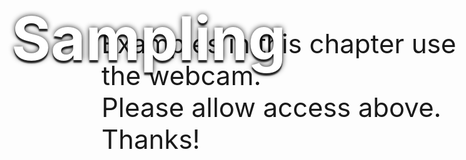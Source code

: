 <div class="prompt-webcam capture-webcam">
  <div style="position: absolute; left: 372px; font-size: 42px; margin-top: -63px; top: 50vh;">
  Examples in this chapter use the webcam.<br>
  Please allow access above. Thanks!
  </div>
</div>

<div class="book-shader-manual" style="width: 100vw; height: 100vh; position: relative; top: -96px; left: -372px;">
<div class="output" style="position: absolute; top: 0px; left: 0px; right: 0px; bottom: 0px;"></div>
<div class="code" style="display: none">
precision mediump float;

varying vec2 position;
uniform sampler2D webcam;

void main() {
  vec4 color = texture2D(webcam, position);
  gl_FragColor = color;
}
</div>
<h1 style="position: absolute; left: 372px; top: 50vh; color: #fff; font-size: 96px; line-height: 200px; margin-top: -100px; text-shadow: 0px 0px 8px rgba(0,0,0,0.9), 0px 4px 2px rgba(0, 0, 0, 0.8);">
Sampling
</h1>
</div>

In this chapter we'll learn how to *sample* colors from input images. We'll be sampling from the live webcam video.

For historical reasons, input images are called *textures*, because in 3D applications they're usually used as textures for 3D objects.

Here's a shader which simply draws the current webcam image to the screen.

<div class="book-shader">
precision mediump float;

varying vec2 position;
uniform sampler2D webcam;

void main() {
  vec4 color = texture2D(webcam, position);
  gl_FragColor.r = color.r;
  gl_FragColor.g = color.g;
  gl_FragColor.b = color.b;
  gl_FragColor.a = 1.;
}
</div>

Here's what's new:

    uniform sampler2D webcam;

This declares that we'll be grabbing from the webcam.

    vec4 color = texture2D(webcam, position)

This samples from the webcam at the current position and puts the result into `color`.

    gl_FragColor.r = color.r;
    gl_FragColor.g = color.g;
    gl_FragColor.b = color.b;

We then set `gl_FragColor` (our output color) based on `color` (our webcam color).

(We'll learn more details about `uniform sampler2D` and `texture2D` in later chapters.)

In the next example, we're only setting the output's red color to the webcam's red color, and we're setting the output's green and blue to `0.`.

<div class="book-exercise">
<div class="book-workspace">
precision mediump float;

varying vec2 position;
uniform sampler2D webcam;

void main() {
  vec4 color = texture2D(webcam, position);
  gl_FragColor.r = color.r;
  gl_FragColor.g = 0.;
  gl_FragColor.b = 0.;
  gl_FragColor.a = 1.;
}
</div>
<div class="book-solution">
precision mediump float;

varying vec2 position;
uniform sampler2D webcam;

void main() {
  vec4 color = texture2D(webcam, position);
  gl_FragColor.r = 0.;
  gl_FragColor.g = color.g;
  gl_FragColor.b = 0.;
  gl_FragColor.a = 1.;
}
</div>
<div class="book-solution">
precision mediump float;

varying vec2 position;
uniform sampler2D webcam;

void main() {
  vec4 color = texture2D(webcam, position);
  gl_FragColor.r = 0.;
  gl_FragColor.g = 0.;
  gl_FragColor.b = color.b;
  gl_FragColor.a = 1.;
}
</div>
<div class="book-solution">
precision mediump float;

varying vec2 position;
uniform sampler2D webcam;

void main() {
  vec4 color = texture2D(webcam, position);
  gl_FragColor.r = color.r;
  gl_FragColor.g = 0.;
  gl_FragColor.b = color.b;
  gl_FragColor.a = 1.;
}
</div>
</div>


## Inverting Colors

Remember that a color value ranges between `0.` and `1.`. So we can *invert* or flip a color value by subtracing it from `1.`.

<div class="book-exercise">
<div class="book-workspace">
precision mediump float;

varying vec2 position;
uniform sampler2D webcam;

void main() {
  vec4 color = texture2D(webcam, position);
  gl_FragColor.r = 1. - color.r;
  gl_FragColor.g = 0.;
  gl_FragColor.b = 0.;
  gl_FragColor.a = 1.;
}
</div>
<div class="book-solution">
precision mediump float;

varying vec2 position;
uniform sampler2D webcam;

void main() {
  vec4 color = texture2D(webcam, position);
  gl_FragColor.r = 0.;
  gl_FragColor.g = 0.;
  gl_FragColor.b = 1. - color.b;
  gl_FragColor.a = 1.;
}
</div>
<div class="book-solution">
precision mediump float;

varying vec2 position;
uniform sampler2D webcam;

void main() {
  vec4 color = texture2D(webcam, position);
  gl_FragColor.r = 1. - color.r;
  gl_FragColor.g = 1. - color.g;
  gl_FragColor.b = 1. - color.b;
  gl_FragColor.a = 1.;
}
</div>
<div class="book-solution">
precision mediump float;

varying vec2 position;
uniform sampler2D webcam;

void main() {
  vec4 color = texture2D(webcam, position);
  gl_FragColor.r = color.r;
  gl_FragColor.g = 1. - color.g;
  gl_FragColor.b = 1. - color.b;
  gl_FragColor.a = 1.;
}
</div>
</div>

## Swizzling Colors

We don't always need to have the output colors correspond to the webcam colors. We can mix things up. We can rearrange how the colors match up between input and output, or we can reuse the same input color for multiple output colors.

The graphics slang for this technique is *swizzling*.

For example in the following, the red and blue color channels are switched.

<div class="book-exercise">
<div class="book-workspace">
precision mediump float;

varying vec2 position;
uniform sampler2D webcam;

void main() {
  vec4 color = texture2D(webcam, position);
  gl_FragColor.r = color.b;
  gl_FragColor.g = color.g;
  gl_FragColor.b = color.r;
  gl_FragColor.a = 1.;
}
</div>
<div class="book-solution">
precision mediump float;

varying vec2 position;
uniform sampler2D webcam;

void main() {
  vec4 color = texture2D(webcam, position);
  gl_FragColor.r = color.g;
  gl_FragColor.g = color.r;
  gl_FragColor.b = color.b;
  gl_FragColor.a = 1.;
}
</div>
<div class="book-solution">
precision mediump float;

varying vec2 position;
uniform sampler2D webcam;

void main() {
  vec4 color = texture2D(webcam, position);
  gl_FragColor.r = color.r;
  gl_FragColor.g = color.r;
  gl_FragColor.b = color.r;
  gl_FragColor.a = 1.;
}
</div>
</div>

## Challenge

In the last chapter we learned how to make gradients by setting the color components of `gl_FragColor` based on `position`. In this chapter we learned how to set colors based on the webcam, along with inverting colors and mixing up the components.

What kind of effects can you make by combining these two ideas?

<div class="book-shader-manual capture-idle" style="width: 100vw; height: 100vh; position: relative; overflow: hidden; top: 96px; left: -372px;">
<div class="output" style="position: absolute; top: 0px; left: 0px; right: 0px; bottom: 0px;"></div>
<div class="code fade-out" style="position: absolute; width: 50vw; height: 260px; right: 24px; bottom: 24px; background-color: #fff; box-shadow: 0px 3px 3px rgba(0,0,0,0.4)">
precision mediump float;

varying vec2 position;
uniform sampler2D webcam;

void main() {
  vec4 color = texture2D(webcam, position);
  gl_FragColor.r = color.r;
  gl_FragColor.g = color.g;
  gl_FragColor.b = color.b;
  gl_FragColor.a = 1.;
}
</div>
</div>